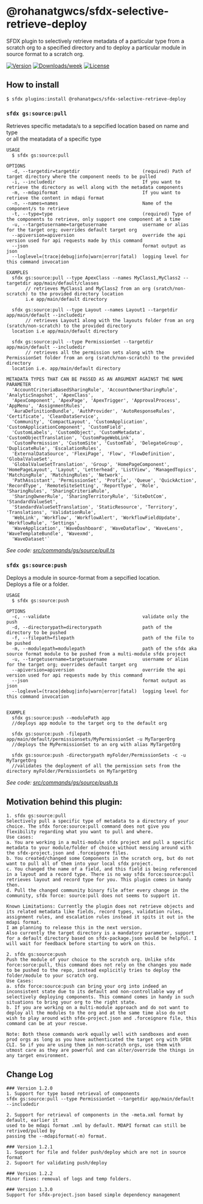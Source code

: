@rohanatgwcs/sfdx-selective-retrieve-deploy
===========================================

SFDX plugin to selectively retrieve metadata of a particular type from a scratch org to a specified directory and to deploy a particular module in source format to a scratch org.

[![Version](https://img.shields.io/npm/v/@rohanatgwcs/sfdx-selective-retrieve-deploy.svg)](https://npmjs.org/package/@rohanatgwcs/sfdx-selective-retrieve-deploy)
[![Downloads/week](https://img.shields.io/npm/dw/@rohanatgwcs/sfdx-selective-retrieve-deploy.svg)](https://npmjs.org/package/@rohanatgwcs/sfdx-selective-retrieve-deploy)
[![License](https://img.shields.io/npm/l/@rohanatgwcs/sfdx-selective-retrieve-deploy.svg)](https://github.com/rohanatgwcs/sfdx-selective-retrieve-deploy/blob/master/package.json)


## How to install
```
$ sfdx plugins:install @rohanatgwcs/sfdx-selective-retrieve-deploy

```

### `sfdx gs:source:pull`

Retrieves specific metadata/s to a sepcified location based on name and type  
or all the meatadata of a specific type

```
USAGE
  $ sfdx gs:source:pull

OPTIONS
  -d, --targetdir=targetdir                       (required) Path of target directory where the component needs to be pulled
  -i, --includedir                                If you want to retrieve the directory as well along with the metadata components
  -m, --mdapiformat                               If you want to retrieve the content in mdapi format
  -n, --names=names                               Name of the component/s to retrieve
  -t, --type=type                                 (required) Type of the components to retrieve, only support one component at a time
  -u, --targetusername=targetusername             username or alias for the target org; overrides default target org
  --apiversion=apiversion                         override the api version used for api requests made by this command
  --json                                          format output as json
  --loglevel=(trace|debug|info|warn|error|fatal)  logging level for this command invocation  

EXAMPLES
  sfdx gs:source:pull --type ApexClass --names MyClass1,MyClass2 --targetdir app/main/default/classes
       // retrieves MyClass1 and MyClass2 from an org (sratch/non-scratch) to the provided directory location  
       i.e app/main/default directory
    
  sfdx gs:source:pull --type Layout --names Layout1 --targetdir app/main/default --includedir
       // retrieves Layout1 along with the layouts folder from an org (sratch/non-scratch) to the provided directory 
  location i.e app/main/default directory

  sfdx gs:source:pull --type PermissionSet --targetdir app/main/default --includedir
       // retrieves all the permission sets along with the PermissionSet folder from an org (sratch/non-scratch) to the provided directory 
  location i.e. app/main/default directory

METADATA TYPES THAT CAN BE PASSED AS AN ARGUMENT AGAINST THE NAME PARAMETER
  'AccountCriteriaBasedSharingRule', 'AccountOwnerSharingRule', 'AnalyticSnapshot', 'ApexClass',
  'ApexComponent', 'ApexPage', 'ApexTrigger', 'ApprovalProcess', 'AppMenu', 'AssignmentRules',
  'AuraDefinitionBundle', 'AuthProvider', 'AutoResponseRules', 'Certificate', 'CleanDataService',
  'Community', 'CompactLayout', 'CustomApplication', 'CustomApplicationComponent', 'CustomField',
  'CustomLabels', 'CustomObject', 'CustomMetadata', 'CustomObjectTranslation', 'CustomPageWebLink',
  'CustomPermission', 'CustomSite', 'CustomTab', 'DelegateGroup', 'DuplicateRule', 'EscalationRules',
  'ExternalDataSource', 'FlexiPage', 'Flow', 'FlowDefinition', 'GlobalValueSet',
  'GlobalValueSetTranslation', 'Group', 'HomePageComponent', 'HomePageLayout', 'Layout', 'Letterhead', 'ListView', 'ManagedTopics', 'MatchingRule', 'MatchingRules', 'Network',
  'PathAssistant', 'PermissionSet', 'Profile', 'Queue', 'QuickAction', 'RecordType', 'RemoteSiteSetting', 'ReportType', 'Role', 'SharingRules', 'SharingCriteriaRule',
  'SharingOwnerRule', 'SharingTerritoryRule', 'SiteDotCom', 'StandardValueSet',
  'StandardValueSetTranslation', 'StaticResource', 'Territory', 'Translations', 'ValidationRule',
  'WebLink', 'Workflow', 'WorkflowAlert', 'WorkflowFieldUpdate', 'WorkflowRule', 'Settings',
  'WaveApplication', 'WaveDashboard', 'WaveDataflow', 'WaveLens', 'WaveTemplateBundle', 'Wavexmd',
  'WaveDataset'`

```

_See code: [src/commands/gs/source/pull.ts](https://github.com/rohanatgwcs/sfdx-selective-retrieve-deploy/blob/master/src/commands/gs/source/pull.ts)_

### `sfdx gs:source:push`

Deploys a module in source-format from a sepcified location.  
Deploys a file or a folder.

```
USAGE
  $ sfdx gs:source:push

OPTIONS
  -c, --validate                                  validate only the push
  -d, --directorypath=directorypath               path of the directory to be pushed
  -f, --filepath=filepath                         path of the file to be pushed
  -m, --modulepath=modulepath                     path of the sfdx aka source format module to be pushed from a multi-module sfdx project
  -u, --targetusername=targetusername             username or alias for the target org; overrides default target org
  --apiversion=apiversion                         override the api version used for api requests made by this command
  --json                                          format output as json
  --loglevel=(trace|debug|info|warn|error|fatal)  logging level for this command invocation  


EXAMPLE
  sfdx gs:source:push --modulePath app  
  //deploys app module to the target org to the default org
  
  sfdx gs:source:push -filepath app/main/default/permissionsets/MyPermissionSet -u MyTargerOrg  
  //deploys the MyPermissionSet to an org with alias MyTargetOrg

  sfdx gs:source:push -directorypath myFolder/PermissionSets -c -u MyTargetOrg
  //validates the deployment of all the permission sets from the directory myFolder/PermissionSets on MyTargetOrg

```

_See code: [src/commands/gs/source/push.ts](https://github.com/rohanatgwcs/sfdx-selective-retrieve-deploy/blob/master/src/commands/gs/source/push.ts)_

## Motivation behind this plugin:
``` 
1. sfdx gs:source:pull
Selectively pull a specific type of metadata to a directory of your choice. The sfdx force:source:pull command does not give you flexibility regarding what you want to pull and where. 
Use cases:
a. You are working in a multi-module sfdx project and pull a specific metadata to your module/folder of choice without messing around with the sfdx-project.json and .forceignore files.
b. You created/changed some Components in the scratch org, but do not want to pull all of them into your local sfdx project.
c. You changed the name of a field, and this field is being referenced in a layout and a record type. There is no way sfdx force:source:pull retrieves layout and record type for you. This plugin comes in handy then.
d. Pull the changed community binary file after every change in the community, sfdx force: source:pull does not seems to support it.

Known Limitations: Currently the plugin does not retrieve objects and its related metadata like fields, record types, validation rules, assignment rules, and escalation rules instead it spits it out in the mdapi format. 
I am planning to release this in the next version. 
Also currently the target directory is a mandatory parameter, support for a default directory based on sfdx-package.json would be helpful. I will wait for feedback before starting to work on this.

2. sfdx gs:source:push
Push the module of your choice to the scratch org. Unlike sfdx force:sorce:pull, this command does not rely on the changes you made to be pushed to the repo, instead explicitly tries to deploy the folder/module to your scratch org. 
Use Cases: 
a. sfdx force:source:push can bring your org into indeed an inconsistent state due to its default and non-controllable way of selectively deploying components. This command comes in handy in such situations to bring your org to the right state.
b. If you are working on a multi-module approach and do not want to deploy all the modules to the org and at the same time also do not wish to play around with sfdx-project.json and .forceignore file, this command can be at your rescue.

Note: Both these commands work equally well with sandboxes and even prod orgs as long as you have authenticated the target org with SFDX CLI. So if you are using them in non-scratch orgs, use them with utmost care as they are powerful and can alter/override the things in any target environment.

```

## Change Log

```
### Version 1.2.0  
1. Support for type based retrieval of components  
sfdx gs:source:pull --type PermissionSet --targetdir app/main/default --includedir  

2. Support for retrieval of components in the -meta.xml format by default, earlier it  
used to be mdapi format .xml by default. MDAPI format can still be retrived/pulled by
passing the --mdapiformat(-m) format.

### Version 1.2.1
1. Support for file and folder push/deploy which are not in source format  
2. Supoort for validating push/deploy

### Version 1.2.2
Minor fixes: removal of logs and temp folders.

### Version 1.3.0
Support for sfdx-project.json based simple dependency management

```
